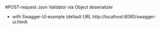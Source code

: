 #POST-request Json Validator via Object deserializer
- with Swagger-UI example (default URL http://localhost:8080/swagger-ui.html)